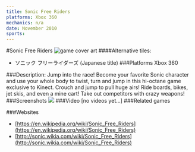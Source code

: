 ```yaml
---
title: Sonic Free Riders
platforms: Xbox 360
mechanics: n/a
date: November 2010
sports: 
---
```

#Sonic Free Riders
![game cover art](//images.igdb.com/igdb/image/upload/t_cover_big/ctjd7exqsbj6nzplhak5.jpg "Logo Title Text 1")
####Alternative tiles:
* ソニック フリーライダーズ  (Japanese title)
###Platforms
Xbox 360

###Description:
Jump into the race! Become your favorite Sonic character and use your whole body to twist, turn and jump in this hi-octane game exclusive to Kinect. Crouch and jump to pull huge airs! Ride boards, bikes, jet skis, and even a mine cart! Take out competitors with crazy weapons!
###Screenshots
<a target="_blank" href="//images.igdb.com/igdb/image/upload/t_cover_big/no0vo8md4tuzlcado7oa.jpg"><img src="//images.igdb.com/igdb/image/upload/t_thumb/no0vo8md4tuzlcado7oa.jpg"/></a>
###Video
[no videos yet...]
###Related games

###Websites
* [https://en.wikipedia.org/wiki/Sonic_Free_Riders](https://en.wikipedia.org/wiki/Sonic_Free_Riders)
* [http://sonic.wikia.com/wiki/Sonic_Free_Riders](http://sonic.wikia.com/wiki/Sonic_Free_Riders)
